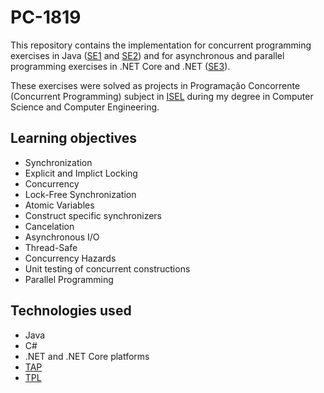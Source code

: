 # PC-1819

This repository contains the implementation for concurrent programming exercises in Java ([SE1]((/PC_1819i_SE1.pdf)) and [SE2](/PC_1819i_SE2.pdf)) and for asynchronous and parallel programming exercises in .NET Core and .NET ([SE3](/PC_1819i_SE3.pdf)).

These exercises were solved as projects in Programação Concorrente (Concurrent Programming) subject in [ISEL](https://www.isel.pt) during my degree in Computer Science and Computer Engineering.

## Learning objectives

* Synchronization
* Explicit and Implict Locking
* Concurrency
* Lock-Free Synchronization
* Atomic Variables
* Construct specific synchronizers
* Cancelation
* Asynchronous I/O
* Thread-Safe
* Concurrency Hazards
* Unit testing of concurrent constructions
* Parallel Programming

## Technologies used

* Java
* C#
* .NET and .NET Core platforms
* [TAP](https://docs.microsoft.com/en-us/dotnet/csharp/programming-guide/concepts/async/task-asynchronous-programming-model)
* [TPL](https://docs.microsoft.com/en-us/dotnet/standard/parallel-programming/task-parallel-library-tpl)
